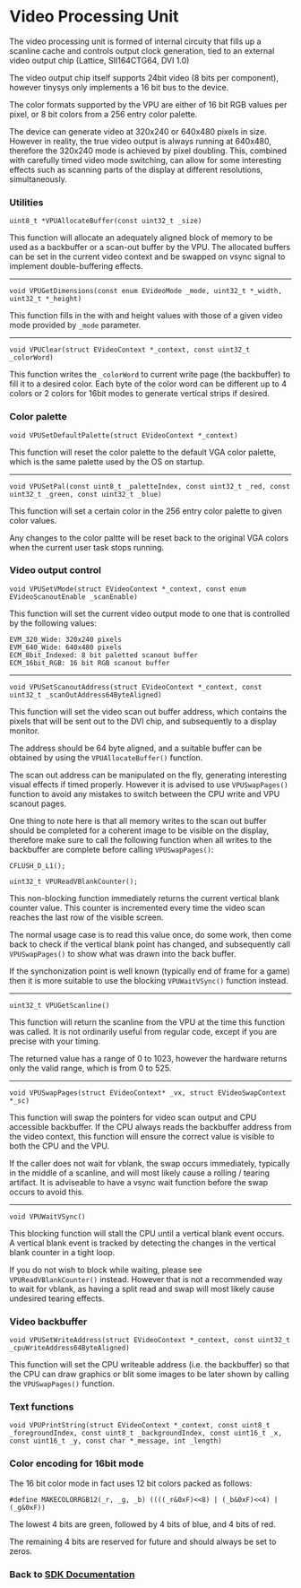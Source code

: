# Video Processing Unit

The video processing unit is formed of internal circuity that fills up a scanline cache and controls output clock generation, tied to an external video output chip (Lattice, SII164CTG64, DVI 1.0)

The video output chip itself supports 24bit video (8 bits per component), however tinysys only implements a 16 bit bus to the device.

The color formats supported by the VPU are either of 16 bit RGB values per pixel, or 8 bit colors from a 256 entry color palette.

The device can generate video at 320x240 or 640x480 pixels in size. However in reality, the true video output is always running at 640x480, therefore the 320x240 mode is achieved by pixel doubling. This, combined with carefully timed video mode switching, can allow for some interesting effects such as scanning parts of the display at different resolutions, simultaneously.

### Utilities
`uint8_t *VPUAllocateBuffer(const uint32_t _size)`

This function will allocate an adequately aligned block of memory to be used as a backbuffer or a scan-out buffer by the VPU. The allocated buffers can be set in the current video context and be swapped on vsync signal to implement double-buffering effects.

---

`void VPUGetDimensions(const enum EVideoMode _mode, uint32_t *_width, uint32_t *_height)`

This function fills in the with and height values with those of a given video mode provided by `_mode` parameter.

---

`void VPUClear(struct EVideoContext *_context, const uint32_t _colorWord)`

This function writes the `_colorWord` to current write page (the backbuffer) to fill it to a desired color. Each byte of the color word can be different up to 4 colors or 2 colors for 16bit modes to generate vertical strips if desired.

### Color palette
`void VPUSetDefaultPalette(struct EVideoContext *_context)`

This function will reset the color palette to the default VGA color palette, which is the same palette used by the OS on startup.

---

`void VPUSetPal(const uint8_t _paletteIndex, const uint32_t _red, const uint32_t _green, const uint32_t _blue)`

This function will set a certain color in the 256 entry color palette to given color values.

Any changes to the color paltte will be reset back to the original VGA colors when the current user task stops running.

### Video output control
`void VPUSetVMode(struct EVideoContext *_context, const enum EVideoScanoutEnable _scanEnable)`

This function will set the current video output mode to one that is controlled by the following values:
```
EVM_320_Wide: 320x240 pixels
EVM_640_Wide: 640x480 pixels
ECM_8bit_Indexed: 8 bit paletted scanout buffer
ECM_16bit_RGB: 16 bit RGB scanout buffer
```

---

`void VPUSetScanoutAddress(struct EVideoContext *_context, const uint32_t _scanOutAddress64ByteAligned)`

This function will set the video scan out buffer address, which contains the pixels that will be sent out to the DVI chip, and subsequently to a display monitor.

The address should be 64 byte aligned, and a suitable buffer can be obtained by using the `VPUAllocateBuffer()` function.

The scan out address can be manipulated on the fly, generating interesting visual effects if timed properly. However it is advised to use `VPUSwapPages()` function to avoid any mistakes to switch between the CPU write and VPU scanout pages.

One thing to note here is that all memory writes to the scan out buffer should be completed for a coherent image to be visible on the display, therefore make sure to call the following function when all writes to the backbuffer are complete before calling `VPUSwapPages()`:

```
CFLUSH_D_L1();
```

`uint32_t VPUReadVBlankCounter();`

This non-blocking function immediately returns the current vertical blank counter value. This counter is incremented every time the video scan reaches the last row of the visible screen.

The normal usage case is to read this value once, do some work, then come back to check if the vertical blank point has changed, and subsequently call `VPUSwapPages()` to show what was drawn into the back buffer.

If the synchonization point is well known (typically end of frame for a game) then it is more suitable to use the blocking `VPUWaitVSync()` function instead.

---

`uint32_t VPUGetScanline()`

This function will return the scanline from the VPU at the time this function was called. It is not ordinarily useful from regular code, except if you are precise with your timing.

The returned value has a range of 0 to 1023, however the hardware returns only the valid range, which is from 0 to 525.

---

`void VPUSwapPages(struct EVideoContext* _vx, struct EVideoSwapContext *_sc)`

This function will swap the pointers for video scan output and CPU accessible backbuffer. If the CPU always reads the backbuffer address from the video context, this function will ensure the correct value is visible to both the CPU and the VPU.

If the caller does not wait for vblank, the swap occurs immediately, typically in the middle of a scanline, and will most likely cause a rolling / tearing artifact. It is adviseable to have a vsync wait function before the swap occurs to avoid this.

---

`void VPUWaitVSync()`

This blocking function will stall the CPU until a vertical blank event occurs. A vertical blank event is tracked by detecting the changes in the vertical blank counter in a tight loop.

If you do not wish to block while waiting, please see `VPUReadVBlankCounter()` instead. However that is not a recommended way to wait for vblank, as having a split read and swap will most likely cause undesired tearing effects.

### Video backbuffer
`void VPUSetWriteAddress(struct EVideoContext *_context, const uint32_t _cpuWriteAddress64ByteAligned)`

This function will set the CPU writeable address (i.e. the backbuffer) so that the CPU can draw graphics or blit some images to be later shown by calling the `VPUSwapPages()` function.

### Text functions
`void VPUPrintString(struct EVideoContext *_context, const uint8_t _foregroundIndex, const uint8_t _backgroundIndex, const uint16_t _x, const uint16_t _y, const char *_message, int _length)`

### Color encoding for 16bit mode

The 16 bit color mode in fact uses 12 bit colors packed as follows:

```
#define MAKECOLORRGB12(_r, _g, _b) ((((_r&0xF)<<8) | (_b&0xF)<<4) | (_g&0xF))
```

The lowest 4 bits are green, followed by 4 bits of blue, and 4 bits of red.

The remaining 4 bits are reserved for future and should always be set to zeros.

### Back to [SDK Documentation](README.md)